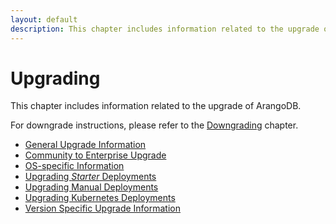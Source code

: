 ```yaml
---
layout: default
description: This chapter includes information related to the upgrade of ArangoDB
---
```

Upgrading
=========

This chapter includes information related to the upgrade of ArangoDB.

For downgrade instructions, please refer to the [Downgrading](downgrading.html)
chapter.

- [General Upgrade Information](upgrading-general-info.html)
- [Community to Enterprise Upgrade](upgrading-community-to-enterprise.html)
- [OS-specific Information](upgrading-osspecific-info.html)
- [Upgrading _Starter_ Deployments](upgrading-starter.html)  
- [Upgrading Manual Deployments](upgrading-manually.html)
- [Upgrading Kubernetes Deployments](upgrading-kubernetes.html)
- [Version Specific Upgrade Information](upgrading-version-specific.html)
